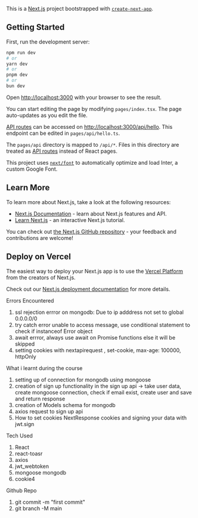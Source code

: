 This is a [Next.js](https://nextjs.org/) project bootstrapped with [`create-next-app`](https://github.com/vercel/next.js/tree/canary/packages/create-next-app).

## Getting Started

First, run the development server:

```bash
npm run dev
# or
yarn dev
# or
pnpm dev
# or
bun dev
```

Open [http://localhost:3000](http://localhost:3000) with your browser to see the result.

You can start editing the page by modifying `pages/index.tsx`. The page auto-updates as you edit the file.

[API routes](https://nextjs.org/docs/api-routes/introduction) can be accessed on [http://localhost:3000/api/hello](http://localhost:3000/api/hello). This endpoint can be edited in `pages/api/hello.ts`.

The `pages/api` directory is mapped to `/api/*`. Files in this directory are treated as [API routes](https://nextjs.org/docs/api-routes/introduction) instead of React pages.

This project uses [`next/font`](https://nextjs.org/docs/basic-features/font-optimization) to automatically optimize and load Inter, a custom Google Font.

## Learn More

To learn more about Next.js, take a look at the following resources:

- [Next.js Documentation](https://nextjs.org/docs) - learn about Next.js features and API.
- [Learn Next.js](https://nextjs.org/learn) - an interactive Next.js tutorial.

You can check out [the Next.js GitHub repository](https://github.com/vercel/next.js/) - your feedback and contributions are welcome!

## Deploy on Vercel

The easiest way to deploy your Next.js app is to use the [Vercel Platform](https://vercel.com/new?utm_medium=default-template&filter=next.js&utm_source=create-next-app&utm_campaign=create-next-app-readme) from the creators of Next.js.

Check out our [Next.js deployment documentation](https://nextjs.org/docs/deployment) for more details.

Errors Encountered
1. ssl rejection errror on mongodb: Due to ip adddress not set to global 0.0.0.0/0
2. try catch error unable to access message, use conditional statement to check if instanceof Error object
3. await errror, always use await on Promise functions else it will be skipped
4. setting cookies with nextapirequest , set-cookie, max-age: 100000, httpOnly


What i learnt during the course

1. setting up of connection for mongodb using mongoose
2. creation of sign up functionality in the sign up api -> take user data, create mongoose connection, check if email exist, create user and save and return response
3. creation of Models schema for mongodb
4. axios request to sign up api
5. How to set cookies NextResponse cookies and signing your data with jwt.sign

Tech Used
1. React
2. react-toasr
3. axios
4. jwt_webtoken
4. mongoose mongodb
6. cookie4

Github Repo
1. git commit -m "first commit"
2. git branch -M main